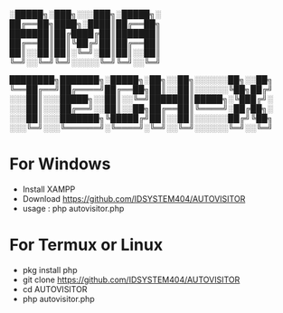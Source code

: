 
░█████╗░███╗░░░███╗░█████╗░
██╔══██╗████╗░████║██╔══██╗
███████║██╔████╔██║███████║
██╔══██║██║╚██╔╝██║██╔══██║
██║░░██║██║░╚═╝░██║██║░░██║
╚═╝░░╚═╝╚═╝░░░░░╚═╝╚═╝░░╚═╝

████████╗███████╗░█████╗░██╗░░██╗░░░░░░██╗░░██╗
╚══██╔══╝██╔════╝██╔══██╗██║░░██║░░░░░░╚██╗██╔╝
░░░██║░░░█████╗░░██║░░╚═╝███████║█████╗░╚███╔╝░
░░░██║░░░██╔══╝░░██║░░██╗██╔══██║╚════╝░██╔██╗░
░░░██║░░░███████╗╚█████╔╝██║░░██║░░░░░░██╔╝╚██╗
░░░╚═╝░░░╚══════╝░╚════╝░╚═╝░░╚═╝░░░░░░╚═╝░░╚═╝

# For Windows
- Install XAMPP
- Download https://github.com/IDSYSTEM404/AUTOVISITOR
- usage : php autovisitor.php

# For Termux or Linux
- pkg install php
- git clone https://github.com/IDSYSTEM404/AUTOVISITOR
- cd AUTOVISITOR
- php autovisitor.php
